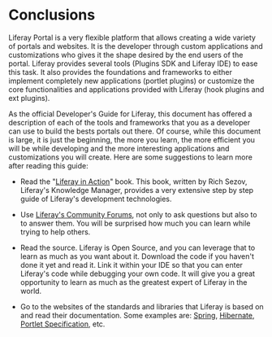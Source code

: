 
# Conclusions 

Liferay Portal is a very flexible platform that allows creating a wide variety
of portals and websites. It is the developer through custom applications and
customizations who gives it the shape desired by the end users of the portal.
Liferay provides several tools (Plugins SDK and Liferay IDE) to ease this task.
It also provides the foundations and frameworks to either implement completely
new applications (portlet plugins) or customize the core functionalities and
applications provided with Liferay (hook plugins and ext plugins).

As the official Developer's Guide for Liferay, this document has offered a
description of each of the tools and frameworks that you as a developer can use
to build the bests portals out there. Of course, while this document is large,
it is just the beginning, the more you learn, the more efficient you will be
while developing and the more interesting applications and customizations you
will create. Here are some suggestions to learn more after reading this guide:

- Read the "[Liferay in
Action](http://affiliate.manning.com/idevaffiliate.php?id=1133&url=7&tid1=liferaywebsite)"
book. This book, written by Rich Sezov, Liferay's Knowledge Manager, provides a
very extensive step by step guide of Liferay's development technologies.

- Use [Liferay's Community Forums](http://forum.liferay.com/), not only to ask
questions but also to to answer them. You will be surprised how much you can
learn while trying to help others.

- Read the source. Liferay is Open Source, and you can leverage that to learn as
much as you want about it. Download the code if you haven't done it yet and read
it. Link it within your IDE so that you can enter Liferay's code while debugging
your own code. It will give you a great opportunity to learn as much as the
greatest expert of Liferay in the world.

- Go to the websites of the standards and libraries that Liferay is based on and
read their documentation. Some examples are:
[Spring](http://www.springsource.org/), [Hibernate](http://www.hibernate.org/),
[Portlet Specification](http://jcp.org/en/jsr/detail?id=286), etc.


